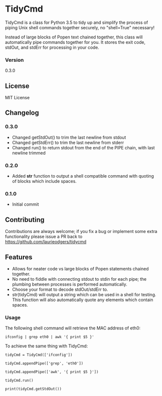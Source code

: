 # TidyCmd

TidyCmd is a class for Python 3.5 to tidy up and simplify the process of piping Unix shell commands together securely, no "shell=True" necessary! 

Instead of large blocks of Popen text chained together, this class will automatically pipe commands together for you. It stores the exit code, stdOut, and stdErr for processing in your code.

### Version
0.3.0

## License
MIT License

## Changelog
### 0.3.0
- Changed getStdOut() to trim the last newline from stdout
- Changed getStdErr() to trim the last newline from stderr
- Changed run() to return stdout from the end of the PIPE chain, with last newline trimmed

### 0.2.0
- Added __str__ function to output a shell compatible command with quoting of blocks which include spaces. 

### 0.1.0
- Initial commit

## Contributing
Contributions are always welcome; if you fix a bug or implement some extra functionality please issue a PR back to https://github.com/laurieodgers/tidycmd

## Features
  - Allows for neater code vs large blocks of Popen statements chained together.
  - No need to fiddle with connecting stdout to stdin for each pipe; the plumbing between processes is performed automatically.
  - Choose your format to decode stdOut/stdErr to.
  - str(tidyCmd) will output a string which can be used in a shell for testing. This function will also automatically quote any elements which contain spaces.

### Usage

The following shell command will retrieve the MAC address of eth0:
```
ifconfig | grep eth0 | awk '{ print $5 }'
```

To achieve the same thing with TidyCmd:
```
tidyCmd = TidyCmd(['ifconfig'])

tidyCmd.appendPipe(['grep', 'eth0'])

tidyCmd.appendPipe(['awk', '{ print $5 }'])

tidyCmd.run()

print(tidyCmd.getStdOut())
```
